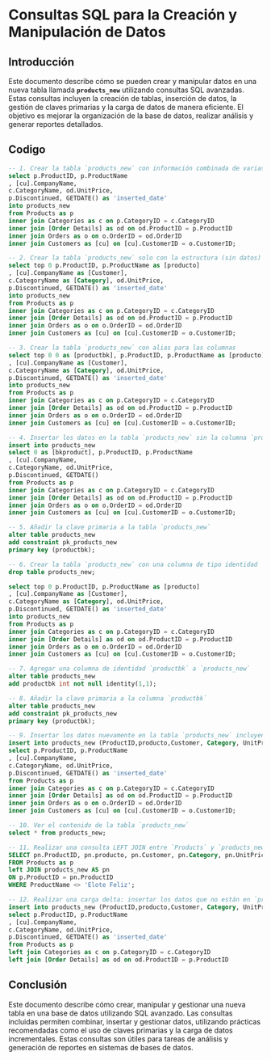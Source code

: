 # Consultas SQL para la Creación y Manipulación de Datos

## Introducción
Este documento describe cómo se pueden crear y manipular datos en una nueva tabla llamada **`products_new`** utilizando consultas SQL avanzadas. Estas consultas incluyen la creación de tablas, inserción de datos, la gestión de claves primarias y la carga de datos de manera eficiente. El objetivo es mejorar la organización de la base de datos, realizar análisis y generar reportes detallados.

## Codigo
```sql
-- 1. Crear la tabla `products_new` con información combinada de varias tablas
select p.ProductID, p.ProductName
, [cu].CompanyName, 
c.CategoryName, od.UnitPrice, 
p.Discontinued, GETDATE() as 'inserted_date'
into products_new
from Products as p 
inner join Categories as c on p.CategoryID = c.CategoryID
inner join [Order Details] as od on od.ProductID = p.ProductID
inner join Orders as o on o.OrderID = od.OrderID
inner join Customers as [cu] on [cu].CustomerID = o.CustomerID;

-- 2. Crear la tabla `products_new` solo con la estructura (sin datos)
select top 0 p.ProductID, p.ProductName as [producto]
, [cu].CompanyName as [Customer], 
c.CategoryName as [Category], od.UnitPrice, 
p.Discontinued, GETDATE() as 'inserted_date'
into products_new
from Products as p 
inner join Categories as c on p.CategoryID = c.CategoryID
inner join [Order Details] as od on od.ProductID = p.ProductID
inner join Orders as o on o.OrderID = od.OrderID
inner join Customers as [cu] on [cu].CustomerID = o.CustomerID;

-- 3. Crear la tabla `products_new` con alias para las columnas
select top 0 0 as [productbk], p.ProductID, p.ProductName as [producto]
, [cu].CompanyName as [Customer], 
c.CategoryName as [Category], od.UnitPrice, 
p.Discontinued, GETDATE() as 'inserted_date'
into products_new
from Products as p 
inner join Categories as c on p.CategoryID = c.CategoryID
inner join [Order Details] as od on od.ProductID = p.ProductID
inner join Orders as o on o.OrderID = od.OrderID
inner join Customers as [cu] on [cu].CustomerID = o.CustomerID;

-- 4. Insertar los datos en la tabla `products_new` sin la columna `productbk`
insert into products_new
select 0 as [bkproduct], p.ProductID, p.ProductName
, [cu].CompanyName, 
c.CategoryName, od.UnitPrice, 
p.Discontinued, GETDATE()
from Products as p 
inner join Categories as c on p.CategoryID = c.CategoryID
inner join [Order Details] as od on od.ProductID = p.ProductID
inner join Orders as o on o.OrderID = od.OrderID
inner join Customers as [cu] on [cu].CustomerID = o.CustomerID;

-- 5. Añadir la clave primaria a la tabla `products_new`
alter table products_new
add constraint pk_products_new
primary key (productbk);

-- 6. Crear la tabla `products_new` con una columna de tipo identidad
drop table products_new;

select top 0 p.ProductID, p.ProductName as [producto]
, [cu].CompanyName as [Customer], 
c.CategoryName as [Category], od.UnitPrice, 
p.Discontinued, GETDATE() as 'inserted_date'
into products_new
from Products as p 
inner join Categories as c on p.CategoryID = c.CategoryID
inner join [Order Details] as od on od.ProductID = p.ProductID
inner join Orders as o on o.OrderID = od.OrderID
inner join Customers as [cu] on [cu].CustomerID = o.CustomerID;

-- 7. Agregar una columna de identidad `productbk` a `products_new`
alter table products_new
add productbk int not null identity(1,1);

-- 8. Añadir la clave primaria a la columna `productbk`
alter table products_new
add constraint pk_products_new
primary key (productbk);

-- 9. Insertar los datos nuevamente en la tabla `products_new` incluyendo la nueva columna de identidad
insert into products_new (ProductID,producto,Customer, Category, UnitPrice, Discontinued, inserted_date)
select p.ProductID, p.ProductName
, [cu].CompanyName, 
c.CategoryName, od.UnitPrice, 
p.Discontinued, GETDATE() as 'inserted_date' 
from Products as p 
inner join Categories as c on p.CategoryID = c.CategoryID
inner join [Order Details] as od on od.ProductID = p.ProductID
inner join Orders as o on o.OrderID = od.OrderID
inner join Customers as [cu] on [cu].CustomerID = o.CustomerID;

-- 10. Ver el contenido de la tabla `products_new`
select * from products_new;

-- 11. Realizar una consulta LEFT JOIN entre `Products` y `products_new`
SELECT pn.ProductID, pn.producto, pn.Customer, pn.Category, pn.UnitPrice, pn.Discontinued, pn.inserted_date, p.ProductID, p.ProductName
FROM Products as p
left JOIN products_new AS pn
ON p.ProductID = pn.ProductID
WHERE ProductName <> 'Elote Feliz';

-- 12. Realizar una carga delta: insertar los datos que no están en `products_new`
insert into products_new (ProductID,producto,Customer, Category, UnitPrice, Discontinued, inserted_date)
select p.ProductID, p.ProductName
, [cu].CompanyName, 
c.CategoryName, od.UnitPrice, 
p.Discontinued, GETDATE() as 'inserted_date'
from Products as p 
left join Categories as c on p.CategoryID = c.CategoryID
left join [Order Details] as od on od.ProductID = p.ProductID
```
## Conclusión
Este documento describe cómo crear, manipular y gestionar una nueva tabla en una base de datos utilizando SQL avanzado. Las consultas incluidas permiten combinar, insertar y gestionar datos, utilizando prácticas recomendadas como el uso de claves primarias y la carga de datos incrementales. Estas consultas son útiles para tareas de análisis y generación de reportes en sistemas de bases de datos.